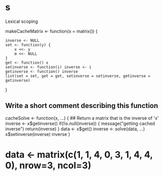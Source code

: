 # s
Lexical scoping

makeCacheMatrix <- function(x = matrix()) {

	inverse <- NULL
	set <- function(y) {
		x <<- y
		m <<- NULL
	}
	get <- function() x
	setinverse <- function(i) inverse <- i
	getinverse <- function() inverse
	list(set = set, get = get, setinverse = setinverse, getinverse = getinverse)
}


## Write a short comment describing this function

cacheSolve <- function(x, ...) {
        ## Return a matrix that is the inverse of 'x'
        inverse <- x$getinverse()
        if(!is.null(inverse)) {
        	message("getting cached inverse")
        	return(inverse)
        }
        data <- x$get()
        inverse <- solve(data, ...)
        x$setinverse(inverse)
        inverse
}

# data <- matrix(c(1, 1, 4, 0, 3, 1, 4, 4, 0), nrow=3, ncol=3)
